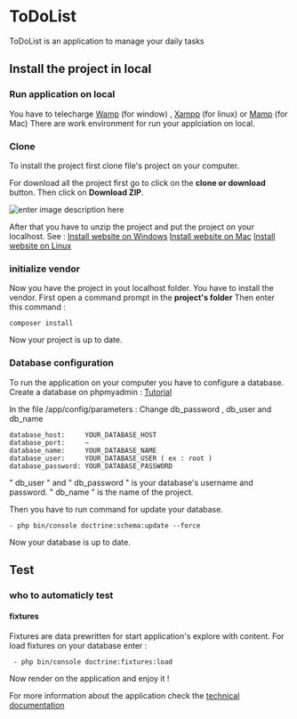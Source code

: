 
# ToDoList
ToDoList is an application to manage your daily tasks 

## Install the project in local

### Run application on local
You have to telecharge [Wamp]([http://www.wampserver.com/](http://www.wampserver.com/)) (for window) , [Xampp]([https://www.apachefriends.org/fr/index.html](https://www.apachefriends.org/fr/index.html)) (for linux) or [Mamp]([https://www.mamp.info/fr/](https://www.mamp.info/fr/)) (for Mac)
There are work environment for run your applciation on local.
### Clone
To install the project first clone file's project on your computer.

For download all the project first go to click on the **clone or download** button.
Then click on **Download ZIP**.

![enter image description here](https://lh3.googleusercontent.com/NZKmerEkMwhqAOceNQmJVCX3FbDVmfk4-GdiM06enYAnD6nEzWsXCJY6xQFFslrgJBadKWw7Pfs)

After that you have to unzip the project and put the project on your localhost.
See : 
[Install website on Windows](https://craym.eu/tutoriels/developpement/site_local_avec_wamp.html)
[Install website on Mac](https://capitainewp.io/formations/developper-theme-wordpress/serveur-local-mamp/)
[Install website on Linux](https://blog.lws-hosting.com/creation-de-sites-web/utiliser-xampp-pour-creer-son-serveur-web)
### initialize vendor
Now you have the project in yout localhost folder.
You have to install the vendor.
First open a command prompt in the **project's folder** 
Then enter this command :

	composer install
	  
Now your project is up to date.
### Database configuration
To run the application on your computer you have to configure a database.
Create a database on phpmyadmin : [Tutorial](http://webvaultwiki.com.au/Default.aspx?Page=Create-Mysql-Database-User-Phpmyadmin&NS=&AspxAutoDetectCookieSupport=1)


In the file /app/config/parameters :
Change db_password , db_user and db_name

	database_host:     YOUR_DATABASE_HOST
    database_port:     ~
    database_name:     YOUR_DATABASE_NAME
    database_user:     YOUR_DATABASE_USER ( ex : root )
    database_password: YOUR_DATABASE_PASSWORD

" db_user " and " db_password " is your database's username and password.
" db_name " is the name of the project.


Then you have to run command for update your database.

	- php bin/console doctrine:schema:update --force
Now your database is up to date.

## Test
### who to automaticly test
#### fixtures
Fixtures are data prewritten for start application's explore with content.
For load fixtures on your database enter : 

	 - php bin/console doctrine:fixtures:load

Now render on the application and enjoy it !

For more information about the application check the [technical documentation]()
